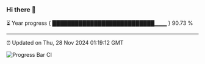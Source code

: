 ### Hi there 👋

⏳ Year progress { ███████████████████████████▁▁▁ } 90.73 %

---

⏰ Updated on Thu, 28 Nov 2024 01:19:12 GMT

![Progress Bar CI](https://github.com/JuvenileQ/Progress-Bar-CI/workflows/main/badge.svg)
